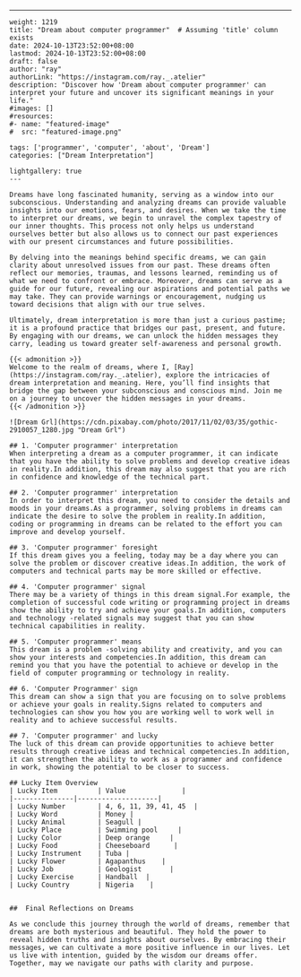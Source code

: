 ---
    weight: 1219
    title: "Dream about computer programmer"  # Assuming 'title' column exists
    date: 2024-10-13T23:52:00+08:00
    lastmod: 2024-10-13T23:52:00+08:00
    draft: false
    author: "ray"
    authorLink: "https://instagram.com/ray._.atelier"
    description: "Discover how 'Dream about computer programmer' can interpret your future and uncover its significant meanings in your life."
    #images: []
    #resources:
    #- name: "featured-image"
    #  src: "featured-image.png"
    
    tags: ['programmer', 'computer', 'about', 'Dream']
    categories: ["Dream Interpretation"]
    
    lightgallery: true
    ---
    
    Dreams have long fascinated humanity, serving as a window into our subconscious. Understanding and analyzing dreams can provide valuable insights into our emotions, fears, and desires. When we take the time to interpret our dreams, we begin to unravel the complex tapestry of our inner thoughts. This process not only helps us understand ourselves better but also allows us to connect our past experiences with our present circumstances and future possibilities.
    
    By delving into the meanings behind specific dreams, we can gain clarity about unresolved issues from our past. These dreams often reflect our memories, traumas, and lessons learned, reminding us of what we need to confront or embrace. Moreover, dreams can serve as a guide for our future, revealing our aspirations and potential paths we may take. They can provide warnings or encouragement, nudging us toward decisions that align with our true selves.
    
    Ultimately, dream interpretation is more than just a curious pastime; it is a profound practice that bridges our past, present, and future. By engaging with our dreams, we can unlock the hidden messages they carry, leading us toward greater self-awareness and personal growth.
    
    {{< admonition >}}
    Welcome to the realm of dreams, where I, [Ray](https://instagram.com/ray._.atelier), explore the intricacies of dream interpretation and meaning. Here, you’ll find insights that bridge the gap between your subconscious and conscious mind. Join me on a journey to uncover the hidden messages in your dreams.
    {{< /admonition >}}
    
    ![Dream Grl](https://cdn.pixabay.com/photo/2017/11/02/03/35/gothic-2910057_1280.jpg "Dream Grl")
    
    ## 1. 'Computer programmer' interpretation
    When interpreting a dream as a computer programmer, it can indicate that you have the ability to solve problems and develop creative ideas in reality.In addition, this dream may also suggest that you are rich in confidence and knowledge of the technical part.
    
    ## 2. 'Computer programmer' interpretation
    In order to interpret this dream, you need to consider the details and moods in your dreams.As a programmer, solving problems in dreams can indicate the desire to solve the problem in reality.In addition, coding or programming in dreams can be related to the effort you can improve and develop yourself.
    
    ## 3. 'Computer programmer' foresight
    If this dream gives you a feeling, today may be a day where you can solve the problem or discover creative ideas.In addition, the work of computers and technical parts may be more skilled or effective.
    
    ## 4. 'Computer programmer' signal
    There may be a variety of things in this dream signal.For example, the completion of successful code writing or programming project in dreams show the ability to try and achieve your goals.In addition, computers and technology -related signals may suggest that you can show technical capabilities in reality.
    
    ## 5. 'Computer programmer' means
    This dream is a problem -solving ability and creativity, and you can show your interests and competencies.In addition, this dream can remind you that you have the potential to achieve or develop in the field of computer programming or technology in reality.
    
    ## 6. 'Computer Programmer' sign
    This dream can show a sign that you are focusing on to solve problems or achieve your goals in reality.Signs related to computers and technologies can show you how you are working well to work well in reality and to achieve successful results.
    
    ## 7. 'Computer programmer' and lucky
    The luck of this dream can provide opportunities to achieve better results through creative ideas and technical competencies.In addition, it can strengthen the ability to work as a programmer and confidence in work, showing the potential to be closer to success.
    
    ## Lucky Item Overview
    | Lucky Item          | Value              |
    |---------------|--------------------|
    | Lucky Number        | 4, 6, 11, 39, 41, 45  |
    | Lucky Word          | Money |
    | Lucky Animal        | Seagull |
    | Lucky Place         | Swimming pool     |
    | Lucky Color         | Deep orange     |
    | Lucky Food          | Cheeseboard      |
    | Lucky Instrument    | Tuba |
    | Lucky Flower        | Agapanthus    |
    | Lucky Job           | Geologist       |
    | Lucky Exercise      | Handball  |
    | Lucky Country       | Nigeria    |
    
    
    ##  Final Reflections on Dreams
    
    As we conclude this journey through the world of dreams, remember that dreams are both mysterious and beautiful. They hold the power to reveal hidden truths and insights about ourselves. By embracing their messages, we can cultivate a more positive influence in our lives. Let us live with intention, guided by the wisdom our dreams offer. Together, may we navigate our paths with clarity and purpose.
    
